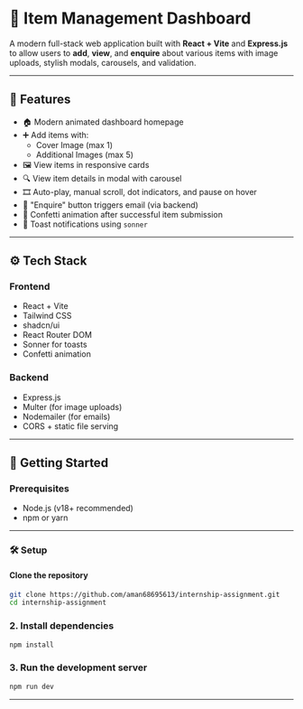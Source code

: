 # 🧾 Item Management Dashboard

A modern full-stack web application built with **React + Vite** and **Express.js** to allow users to **add**, **view**, and **enquire** about various items with image uploads, stylish modals, carousels, and validation.

---

## 🔧 Features

- 🏠 Modern animated dashboard homepage
- ➕ Add items with:
  - Cover Image (max 1)
  - Additional Images (max 5)
- 🖼️ View items in responsive cards
- 🔍 View item details in modal with carousel
- 🎞️ Auto-play, manual scroll, dot indicators, and pause on hover
- 📩 "Enquire" button triggers email (via backend)
- 🎉 Confetti animation after successful item submission
- 🍞 Toast notifications using `sonner`

---

## ⚙️ Tech Stack

### Frontend
- React + Vite
- Tailwind CSS
- shadcn/ui
- React Router DOM
- Sonner for toasts
- Confetti animation

### Backend
- Express.js
- Multer (for image uploads)
- Nodemailer (for emails)
- CORS + static file serving

---

## 🚀 Getting Started

### Prerequisites
- Node.js (v18+ recommended)
- npm or yarn

---

### 🛠 Setup

#### Clone the repository
```bash
git clone https://github.com/aman68695613/internship-assignment.git
cd internship-assignment
```

### 2. Install dependencies

```bash
npm install
```

### 3. Run the development server

```bash
npm run dev
```

---
